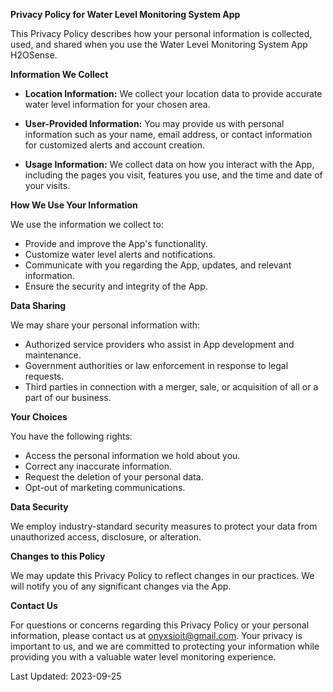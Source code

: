 
**Privacy Policy for Water Level Monitoring System App**

This Privacy Policy describes how your personal information is collected, used, and shared when you use the Water Level Monitoring System App H2OSense.

**Information We Collect**

- **Location Information:** We collect your location data to provide accurate water level information for your chosen area.

- **User-Provided Information:** You may provide us with personal information such as your name, email address, or contact information for customized alerts and account creation.

- **Usage Information:** We collect data on how you interact with the App, including the pages you visit, features you use, and the time and date of your visits.

**How We Use Your Information**

We use the information we collect to:

- Provide and improve the App's functionality.
- Customize water level alerts and notifications.
- Communicate with you regarding the App, updates, and relevant information.
- Ensure the security and integrity of the App.

**Data Sharing**

We may share your personal information with:

- Authorized service providers who assist in App development and maintenance.
- Government authorities or law enforcement in response to legal requests.
- Third parties in connection with a merger, sale, or acquisition of all or a part of our business.

**Your Choices**

You have the following rights:

- Access the personal information we hold about you.
- Correct any inaccurate information.
- Request the deletion of your personal data.
- Opt-out of marketing communications.

**Data Security**

We employ industry-standard security measures to protect your data from unauthorized access, disclosure, or alteration.

**Changes to this Policy**

We may update this Privacy Policy to reflect changes in our practices. We will notify you of any significant changes via the App.

**Contact Us**

For questions or concerns regarding this Privacy Policy or your personal information, please contact us at onyxsioit@gmail.com. Your privacy is important to us, and we are committed to protecting your information while providing you with a valuable water level monitoring experience.

Last Updated: 2023-09-25

